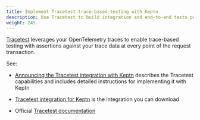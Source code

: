 ```yaml
---
title: Implement Tracetest trace-based testing with Keptn
description: Use Tracetest to build integration and end-to-end tests powered by your OpenTelemetry traces
weight: 245
---
```


[Tracetest](https://tracetest.io/) leverages your OpenTelemetry traces
to enable trace-based testing with assertions against your trace data
at every point of the request transaction.

See:

* [Announcing the Tracetest integration with Keptn](https://tracetest.io/blog/announcing-the-tracetest-integration-with-keptn-the-control-plane-for-cloud-native-application-life-cycle-orchestration)
describes the Tracetest capabilities
and includes detailed instructions for implementing it with Keptn

* [Tracetest integration for Keptn](https://artifacthub.io/packages/keptn/keptn-integrations/tracetest)
is the integration you can download

* Official [Tracetest documentation](https://docs.tracetest.io/tools-and-integrations/keptn/)


